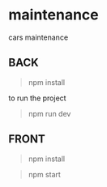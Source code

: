 # maintenance
cars maintenance

## BACK
> npm install

to run the project
> npm run dev


## FRONT
> npm install

> npm start
